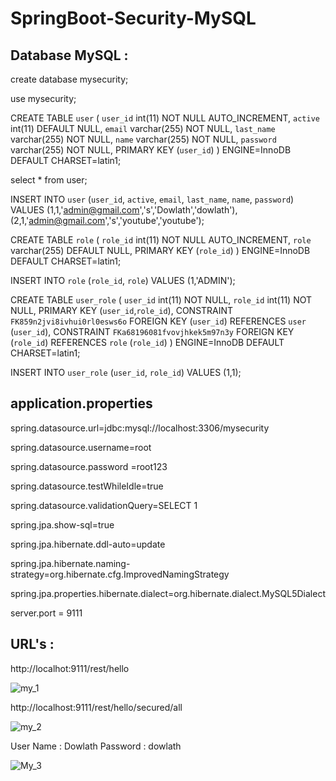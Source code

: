 # SpringBoot-Security-MySQL

## Database MySQL :

create database mysecurity;

use mysecurity;

CREATE TABLE `user` (
  `user_id` int(11) NOT NULL AUTO_INCREMENT,
  `active` int(11) DEFAULT NULL,
  `email` varchar(255) NOT NULL,
  `last_name` varchar(255) NOT NULL,
  `name` varchar(255) NOT NULL,
  `password` varchar(255) NOT NULL,
  PRIMARY KEY (`user_id`)
) ENGINE=InnoDB DEFAULT CHARSET=latin1;

select * from user;

INSERT INTO `user` (`user_id`, `active`, `email`, `last_name`, `name`, `password`)
VALUES	(1,1,'admin@gmail.com','s','Dowlath','dowlath'), (2,1,'admin@gmail.com','s','youtube','youtube');
    
CREATE TABLE `role` (
  `role_id` int(11) NOT NULL AUTO_INCREMENT,
  `role` varchar(255) DEFAULT NULL,
  PRIMARY KEY (`role_id`)
) ENGINE=InnoDB DEFAULT CHARSET=latin1;

INSERT INTO `role` (`role_id`, `role`)
VALUES (1,'ADMIN');
    
CREATE TABLE `user_role` (
  `user_id` int(11) NOT NULL,
  `role_id` int(11) NOT NULL,
  PRIMARY KEY (`user_id`,`role_id`),
  CONSTRAINT `FK859n2jvi8ivhui0rl0esws6o` FOREIGN KEY (`user_id`) REFERENCES `user` (`user_id`),
  CONSTRAINT `FKa68196081fvovjhkek5m97n3y` FOREIGN KEY (`role_id`) REFERENCES `role` (`role_id`)
) ENGINE=InnoDB DEFAULT CHARSET=latin1;

INSERT INTO `user_role` (`user_id`, `role_id`)
VALUES (1,1);
  
## application.properties 

spring.datasource.url=jdbc:mysql://localhost:3306/mysecurity

spring.datasource.username=root

spring.datasource.password =root123

spring.datasource.testWhileIdle=true

spring.datasource.validationQuery=SELECT 1

spring.jpa.show-sql=true

spring.jpa.hibernate.ddl-auto=update

spring.jpa.hibernate.naming-strategy=org.hibernate.cfg.ImprovedNamingStrategy

spring.jpa.properties.hibernate.dialect=org.hibernate.dialect.MySQL5Dialect

server.port = 9111

## URL's :

http://localhot:9111/rest/hello

![my_1](https://user-images.githubusercontent.com/9671419/87023717-c38a7200-c1f5-11ea-8145-dc6a016c7895.PNG)

http://localhost:9111/rest/hello/secured/all

![my_2](https://user-images.githubusercontent.com/9671419/87023720-c4bb9f00-c1f5-11ea-9904-46868eb57d2b.PNG)

User Name : Dowlath
Password : dowlath

![My_3](https://user-images.githubusercontent.com/9671419/87023722-c5543580-c1f5-11ea-8a8f-8cfa032ccf1e.PNG)

